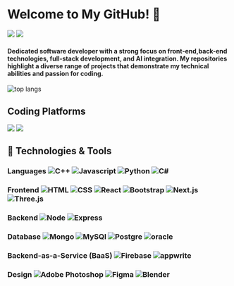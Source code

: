 # Welcome to My GitHub! 👋
<img src="https://img.shields.io/badge/LinkedIn-0077B5?style=for-the-badge&logo=linkedin&logoColor=white"/> <img src="https://img.shields.io/badge/GitHub-100000?style=for-the-badge&logo=github&logoColor=white"/>

#### Dedicated software developer with a strong focus on front-end,back-end technologies, full-stack development, and AI integration. My repositories highlight a diverse range of projects that demonstrate my technical abilities and passion for coding.
![top langs](https://github-readme-stats.vercel.app/api/top-langs/?username=RishabhSinghBhadoriya&theme=tokyonight)
## Coding Platforms
<a href="https://leetcode.com/u/RishabhSinghBhadoriya/"><img src="https://img.shields.io/badge/-LeetCode-FFA116?style=for-the-badge&logo=LeetCode&logoColor=black"/></a>
<a href="https://www.hackerrank.com/profile/rishabhsingh9691"><img src="https://img.shields.io/badge/-Hackerrank-2EC866?style=for-the-badge&logo=HackerRank&logoColor=white"/></a>
## 🔧 Technologies & Tools
### Languages ![C++](https://img.shields.io/badge/C%2B%2B-00599C?style=for-the-badge&logo=c%2B%2B&logoColor=white) ![Javascript](https://img.shields.io/badge/JavaScript-323330?style=for-the-badge&logo=javascript&logoColor=F7DF1E) ![Python](https://img.shields.io/badge/Python-14354C?style=for-the-badge&logo=python&logoColor=white) ![C#](https://img.shields.io/badge/C%23-239120?style=for-the-badge&logo=c-sharp&logoColor=white)
### Frontend ![HTML](https://img.shields.io/badge/HTML5-E34F26?style=for-the-badge&logo=html5&logoColor=white) ![CSS](https://img.shields.io/badge/CSS3-1572B6?style=for-the-badge&logo=css3&logoColor=white) ![React](https://img.shields.io/badge/React-20232A?style=for-the-badge&logo=react&logoColor=61DAFB) ![Bootstrap](https://img.shields.io/badge/Bootstrap-563D7C?style=for-the-badge&logo=bootstrap&logoColor=white) ![Next.js](https://img.shields.io/badge/next.js-000000?style=for-the-badge&logo=nextdotjs&logoColor=white) ![Three.js](https://img.shields.io/badge/Three.js-000000?style=for-the-badge&logo=three.js&logoColor=white)
### Backend ![Node](https://img.shields.io/badge/Node.js-43853D?style=for-the-badge&logo=node.js&logoColor=white) ![Express](https://img.shields.io/badge/Express.js-404D59?style=for-the-badge)
### Database ![Mongo](https://img.shields.io/badge/MongoDB-4EA94B?style=for-the-badge&logo=mongodb&logoColor=white) ![MySQl](https://img.shields.io/badge/MySQL-005C84?style=for-the-badge&logo=mysql&logoColor=white) ![Postgre](https://img.shields.io/badge/PostgreSQL-316192?style=for-the-badge&logo=postgresql&logoColor=white) ![oracle](https://img.shields.io/badge/Oracle-F80000?style=for-the-badge&logo=Oracle&logoColor=white)
### Backend-as-a-Service (BaaS) ![Firebase](https://img.shields.io/badge/firebase-ffca28?style=for-the-badge&logo=firebase&logoColor=black) ![appwrite](https://img.shields.io/badge/Appwrite-F02E65?style=for-the-badge&logo=Appwrite&logoColor=blac)
### Design ![Adobe Photoshop](https://img.shields.io/badge/Adobe%20Photoshop-31A8FF?style=for-the-badge&logo=Adobe%20Photoshop&logoColor=black) ![Figma](https://img.shields.io/badge/Figma-F24E1E?style=for-the-badge&logo=figma&logoColor=white) ![Blender](https://img.shields.io/badge/blender-%23F5792A.svg?style=for-the-badge&logo=blender&logoColor=white)

<!---
RishabhSinghBhadoriya/RishabhSinghBhadoriya is a ✨ special ✨ repository because its `README.md` (this file) appears on your GitHub profile.
You can click the Preview link to take a look at your changes.
--->
